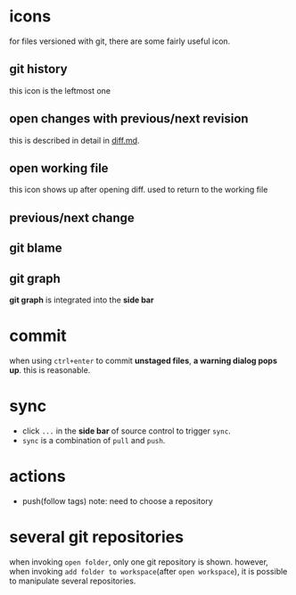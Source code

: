 # icons
for files versioned with git, there are some fairly useful icon.
## git history
this icon is the leftmost one
## open changes with previous/next revision
this is described in detail in [diff.md](diff.md).
## open working file
this icon shows up after opening diff. used to return to the working file
## previous/next change
## git blame
## git graph
**git graph** is integrated into the **side bar**

# commit
when using `ctrl+enter` to commit **unstaged files**, **a warning dialog pops up**. this is reasonable. 

# sync
- click `...` in the **side bar** of source control to
trigger `sync`. 
- `sync` is a combination of `pull` and `push`.

# actions
- push(follow tags) note: need to choose a repository

# several git repositories
when invoking `open folder`, only one git repository is shown. however, when invoking
`add folder to workspace`(after `open workspace`), it is possible to manipulate several
repositories.